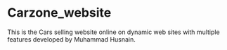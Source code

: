 # Carzone_website
This is the Cars selling website online on dynamic web sites with multiple features developed by Muhammad Husnain.
